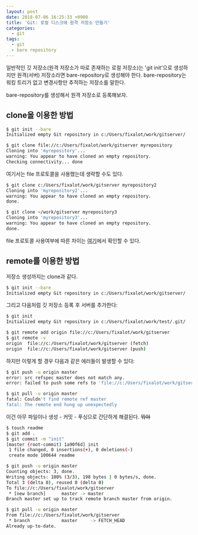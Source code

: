 ```yaml
---
layout: post
date: 2018-07-06 16:25:33 +0900
title: 'Git: 로컬 디스크에 원격 저장소 만들기'
categories:
  - git
tags:
  - git
  - bare repository
---
```


일반적인 깃 저장소(원격 저장소가 따로 존재하는 로컬 저장소)는 'git init'으로 생성하지만 원격(서버) 저장소라면 bare-repository로 생성해야 한다. bare-repository는 워킹 트리가 없고 변경사항만 추적하는 저장소를 말한다.

bare-repository를 생성해서 원격 저장소로 등록해보자.

## clone을 이용한 방법
```bash
$ git init --bare
Initialized empty Git repository in c:/Users/fixalot/work/gitserver/

$ git clone file://c:/Users/fixalot/work/gitserver myrepository
Cloning into 'myrepository'...
warning: You appear to have cloned an empty repository.
Checking connectivity... done
```
여기서는 file 프로토콜을 사용했는데 생략할 수도 있다.
```bash
$ git clone c:/Users/fixalot/work/gitserver myrepository2
Cloning into 'myrepository2'...
warning: You appear to have cloned an empty repository.
done.

$ git clone ~/work/gitserver myrepository3
Cloning into 'myrepository3'...
warning: You appear to have cloned an empty repository.
done.
```
file 프로토콜 사용여부에 따른 차이는 [여기](https://git-scm.com/book/ko/v2/Git-%EC%84%9C%EB%B2%84-%ED%94%84%EB%A1%9C%ED%86%A0%EC%BD%9C)에서 확인할 수 있다.

## remote를 이용한 방법
저장소 생성까지는 clone과 같다.
```bash
$ git init --bare
Initialized empty Git repository in c:/Users/fixalot/work/gitserver/
```
그리고 다음처럼 깃 저장소 등록 후 서버를 추가한다:
```bash
$ git init
Initialized empty Git repository in c:/Users/fixalot/work/test/.git/

$ git remote add origin file://c:/Users/fixalot/work/gitserver
$ git remote -v
origin  file://c:/Users/fixalot/work/gitserver (fetch)
origin  file://c:/Users/fixalot/work/gitserver (push)
```
하지만 이렇게 할 경우 다음과 같은 에러들이 발생할 수 있다:
```bash
$ git push -u origin master
error: src refspec master does not match any.
error: failed to push some refs to 'file://c:/Users/fixalot/work/gitserver'

$ git pull -u origin master
fatal: Couldn't find remote ref master
fatal: The remote end hung up unexpectedly
```
이건 아무 파일이나 생성 - 커밋 - 푸싱으로 간단하게 해결된다. ~~뭐야~~
```bash
$ touch readme
$ git add .
$ git commit -m "init"
[master (root-commit) 1a90f6d] init
 1 file changed, 0 insertions(+), 0 deletions(-)
 create mode 100644 readme

$ git push -u origin master
Counting objects: 3, done.
Writing objects: 100% (3/3), 198 bytes | 0 bytes/s, done.
Total 3 (delta 0), reused 0 (delta 0)
To file://c:/Users/fixalot/work/gitserver
 * [new branch]      master -> master
Branch master set up to track remote branch master from origin.

$ git pull -u origin master
From file://c:/Users/fixalot/work/gitserver
 * branch            master     -> FETCH_HEAD
Already up-to-date.
```
